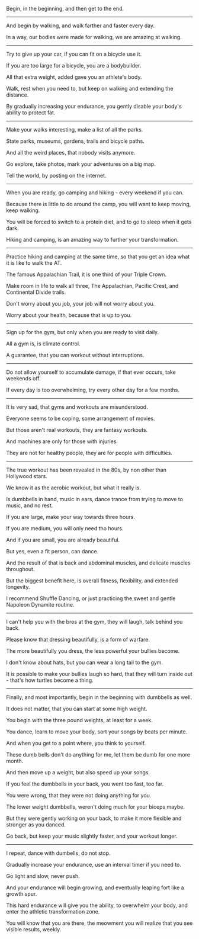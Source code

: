 Begin, in the beginning,
and then get to the end.

---

And begin by walking,
and walk farther and faster every day.

In a way, our bodies were made for walking,
we are amazing at walking.

---

Try to give up your car,
if you can fit on a bicycle use it.

If you are too large for a bicycle,
you are a bodybuilder.

All that extra weight,
added gave you an athlete's body.

Walk, rest when you need to,
but keep on walking and extending the distance.

By gradually increasing your endurance,
you gently disable your body's ability to protect fat.

---

Make your walks interesting,
make a list of all the parks.

State parks, museums, gardens,
trails and bicycle paths.

And all the weird places,
that nobody visits anymore.

Go explore,
take photos, mark your adventures on a big map.

Tell the world,
by posting on the internet.

---

When you are ready,
go camping and hiking - every weekend if you can.

Because there is little to do around the camp,
you will want to keep moving, keep walking.

You will be forced to switch to a protein diet,
and to go to sleep when it gets dark.

Hiking and camping,
is an amazing way to further your transformation.

---

Practice hiking and camping at the same time,
so that you get an idea what it is like to walk the AT.

The famous Appalachian Trail,
it is one third of your Triple Crown.

Make room in life to walk all three,
The Appalachian, Pacific Crest, and Continental Divide trails.

Don't worry about you job,
your job will not worry about you.

Worry about your health,
because that is up to you.

---

Sign up for the gym,
but only when you are ready to visit daily.

All a gym is,
is climate control.

A guarantee,
that you can workout without interruptions.

---

Do not allow yourself to accumulate damage,
if that ever occurs, take weekends off.

If every day is too overwhelming,
try every other day for a few months.

---

It is very sad,
that gyms and workouts are misunderstood.

Everyone seems to be coping,
some arrangement of movies.

But those aren't real workouts,
they are fantasy workouts.

And machines
are only for those with injuries.

They are not for healthy people,
they are for people with difficulties.

---

The true workout has been revealed in the 80s,
by non other than Hollywood stars.

We know it as the aerobic workout,
but what it really is.

Is dumbbells in hand, music in ears,
dance trance from trying to move to music, and no rest.

If you are large,
make your way towards three hours.

If you are medium,
you will only need tho hours.

And if you are small,
you are already beautiful.

But yes, even a fit person,
can dance.

And the result of that is back and abdominal muscles,
and delicate muscles throughout.

But the biggest benefit here,
is overall fitness, flexibility, and extended longevity.

I recommend Shuffle Dancing,
or just practicing the sweet and gentle Napoleon Dynamite routine.

---

I can't help you with the bros at the gym,
they will laugh, talk behind you back.

Please know that dressing beautifully,
is a form of warfare.

The more beautifully you dress,
the less powerful your bullies become.

I don't know about hats,
but you can wear a long tail to the gym.

It is possible to make your bullies laugh so hard,
that they will turn inside out - that's how turtles become a thing.

---

Finally, and most importantly,
begin in the beginning with dumbbells as well.

It does not matter,
that you can start at some high weight.

You begin with the three pound weights,
at least for a week.

You dance, learn to move your body,
sort your songs by beats per minute.

And when you get to a point where,
you think to yourself.

These dumb bells don't do anything for me,
let them be dumb for one more month.

And then move up a weight,
but also speed up your songs.

If you feel the dumbbells in your back,
you went too fast, too far.

You were wrong,
that they were not doing anything for you.

The lower weight dumbbells,
weren't doing much for your biceps maybe.

But they were gently working on your back,
to make it more flexible and stronger as you danced.

Go back,
but keep your music slightly faster, and your workout longer.

---

I repeat,
dance with dumbells, do not stop.

Gradually increase your endurance,
use an interval timer if you need to.

Go light and slow,
never push.

And your endurance will begin growing,
and eventually leaping fort like a growth spur.

This hard endurance will give you the ability,
to overwhelm your body, and enter the athletic transformation zone.

You will know that you are there,
the meowment you will realize that you see visible results, weekly.
